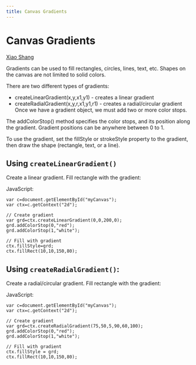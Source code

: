 ```yaml
---
title: Canvas Gradients
---
```


# Canvas Gradients

[Xiao Shang](http://ishx.io) 

Gradients can be used to fill rectangles, circles, lines, text, etc. Shapes on the canvas are not limited to solid colors.

There are two different types of gradients:

- createLinearGradient(x,y,x1,y1) - creates a linear gradient
- createRadialGradient(x,y,r,x1,y1,r1) - creates a radial/circular gradient
Once we have a gradient object, we must add two or more color stops.

The addColorStop() method specifies the color stops, and its position along the gradient. Gradient positions can be anywhere between 0 to 1.

To use the gradient, set the fillStyle or strokeStyle property to the gradient, then draw the shape (rectangle, text, or a line).

## Using `createLinearGradient()`

Create a linear gradient. Fill rectangle with the gradient:

JavaScript:

```
var c=document.getElementById("myCanvas");
var ctx=c.getContext("2d");

// Create gradient
var grd=ctx.createLinearGradient(0,0,200,0);
grd.addColorStop(0,"red");
grd.addColorStop(1,"white");

// Fill with gradient
ctx.fillStyle=grd;
ctx.fillRect(10,10,150,80);
```

## Using `createRadialGradient()`:

Create a radial/circular gradient. Fill rectangle with the gradient:

JavaScript:

```
var c=document.getElementById("myCanvas");
var ctx=c.getContext("2d");

// Create gradient
var grd=ctx.createRadialGradient(75,50,5,90,60,100);
grd.addColorStop(0,"red");
grd.addColorStop(1,"white");

// Fill with gradient
ctx.fillStyle = grd;
ctx.fillRect(10,10,150,80);
```

